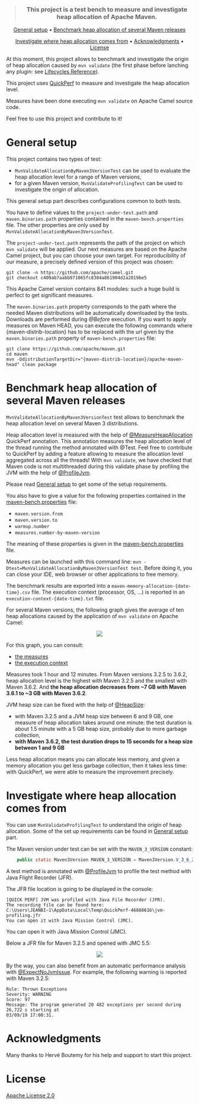 <div align="center">
<blockquote>
<p><h3>This project is a test bench to measure and investigate heap allocation of Apache Maven.</h3></p>
</blockquote>
</div>

<p align="center">
  <a href="#General-setup">General setup</a> •
  <a href="#Benchmark-heap-allocation-of-several-Maven-releases">Benchmark heap allocation of several Maven releases</a>
</p>
<p align="center">
  <a href="#Investigate-where-heap-allocation-comes-from">Investigate where heap allocation comes from</a> •
  <a href="#Acknowledgments">Acknowledgments</a> •
  <a href="#License">License</a> 
</p>

At this moment, this project allows to benchmark and investigate the origin of heap allocation caused by `mvn validate` (the first phase before lanching any plugin: see [Lifecycles Reference](https://maven.apache.org/ref/current/maven-core/lifecycles.html)).

This project uses [QuickPerf](https://github.com/quick-perf/quickperf) to measure and investigate the heap allocation level.

Measures have been done executing `mvn validate` on Apache Camel source code. 

Feel free to use this project and contribute to it!

# General setup

This project contains two types of test:
- `MvnValidateAllocationByMaven3VersionTest` can be used to evaluate the heap allocation level for a range of Maven versions,
- for a given Maven version, `MvnValidateProfilingTest` can be used to investigate the origin of allocation.

This general setup part describes configurations common to both tests.

You have to define values to the `project-under-test.path` and `maven.binaries.path` properties contained in the `maven-bench.properties` file. The other properties are only used by `MvnValidateAllocationByMaven3VersionTest`.

The `project-under-test.path` represents the path of the project on which `mvn validate` will be applied. 
Our next measures are based on the Apache Camel project, but you can choose your own target. For reproducibility of our measure, a precisely defined version of this project was chosen:
```
git clone -n https://github.com/apache/camel.git
git checkout c409ab7aabb971065fc8384a861904d2a2819be5
```
This Apache Camel version contains 841 modules: such a huge build is perfect to get significant measures.

The `maven.binaries.path` property corresponds to the path where the needed Maven distributions will be automatically downloaded by the tests. Downloads are performed during *@Before* execution.
If you want to apply measures on Maven HEAD, you can execute the following commands where {maven-distrib-location} has to be replaced with the url given by the `maven.binaries.path` property of `maven-bench.properties` file:
```
git clone https://github.com/apache/maven.git
cd maven
mvn -DdistributionTargetDir="{maven-distrib-location}/apache-maven-head" clean package
``` 

# Benchmark heap allocation of several Maven releases

`MvnValidateAllocationByMaven3VersionTest` test allows to benchmark the heap allocation level on several Maven 3 distributions.

Heap allocation level is measured with the help of [@MeasureHeapAllocation](https://github.com/quick-perf/doc/wiki/JVM-annotations#Verify-heap-allocation) QuickPerf annotation. This annotation measures the heap allocation level of the thread running the method annotated with @Test.
Feel free to contribute to QuickPerf by adding a feature allowing to measure the allocation level aggregated across all the threads! With `mvn validate`, we have checked that Maven code is not multithreaded during this validate phase by profiling the JVM with the help of [@ProfileJvm](https://github.com/quick-perf/doc/wiki/JVM-annotations#ProfileJvm).

Please read [General setup](#General-setup) to get some of the setup requirements.

You also have to give a value for the following properties contained in the [maven-bench.properties](src/test/resources/maven-bench.properties) file:
* `maven.version.from`
* `maven.version.to`
* `warmup.number`
* `measures.number-by-maven-version`

The meaning of these properties is given in the [maven-bench.properties](src/test/resources/maven-bench.properties) file.

Measures can be launched with this command line: ```mvn -Dtest=MvnValidateAllocationByMaven3VersionTest test```.
Before doing it, you can close your IDE, web browser or other applications to free memory.

The benchmark results are exported into a `maven-memory-allocation-{date-time}.csv` file. The execution context (processor, OS, ...) is reported in an `execution-context-{date-time}.txt` file.

For several Maven versions, the following graph gives the average of ten heap allocations caused by the application of `mvn validate` on Apache Camel:
<p align="center">
    <img src="measures/mvn-validate-on-camel.png">
</p>

For this graph, you can consult:
* [the measures](measures/maven-memory-allocation-2019-09-01-18-48-41.csv)
* [the execution context](measures/execution-context-2019-09-01-18-48-41.txt)

Measures took 1 hour and 12 minutes. From Maven versions 3.2.5 to 3.6.2, heap allocation level is the highest with Maven 3.2.5 and the smallest with Maven 3.6.2. And __the heap allocation decreases from ~7 GB with Maven 3.6.1 to ~3 GB with Maven 3.6.2__.

JVM heap size can be fixed with the help of [@HeapSize](https://github.com/quick-perf/doc/wiki/JVM-annotations#heapsize):
* with Maven 3.2.5 and a JVM heap size between 6 and 9 GB, one measure of heap allocation takes around one minute: the test duration is about 1.5 minute with a 5 GB heap size, probably due to more garbage collection,
* __with Maven 3.6.2, the test duration drops to 15 seconds for a heap size between 1 and 9 GB__

Less heap allocation means you can allocate less memory, and given a memory allocation you get less garbage collection, then it takes less time: with QuickPerf, we were able to measure the improvement precisely.

# Investigate where heap allocation comes from

You can use `MvnValidateProfilingTest` to understand the origin of heap allocation.
Some of the set up requirements can be found in [General setup](#General-setup) part.

The Maven version under test can be set with the `MAVEN_3_VERSION` constant:
``` java
    public static Maven3Version MAVEN_3_VERSION = Maven3Version.V_3_6_2;
```

A test method is annotated with [@ProfileJvm](https://github.com/quick-perf/doc/wiki/JVM-annotations#Profile-or-check-your-JVM) to profile the test method with Java Flight Recorder (JFR).

The JFR file location is going to be displayed in the console:
```
[QUICK PERF] JVM was profiled with Java File Recorder (JFR).
The recording file can be found here: C:\Users\JEANBI~1\AppData\Local\Temp\QuickPerf-46868616\jvm-profiling.jfr
You can open it with Java Mission Control (JMC).
```

You can open it with Java Mission Control (JMC). 

Below a JFR file for Maven 3.2.5 and opened with JMC 5.5:
<p align="center">
    <img src="measures/Maven3.2.5-JMC.5.5JPG.jpg">
</p>


By the way, you can also benefit from an automatic performance analysis with [@ExpectNoJvmIssue](https://github.com/quick-perf/doc/wiki/JVM-annotations#ExpectNoJvmIssue).
For example, the following warning is reported with Maven 3.2.5:
```
Rule: Thrown Exceptions
Severity: WARNING
Score: 97
Message: The program generated 20 482 exceptions per second during 26,722 s starting at 
03/09/19 17:08:31.
```

# Acknowledgments
Many thanks to Hervé Boutemy for his help and support to start this project.

# License
[Apache License 2.0](/LICENSE.txt)
